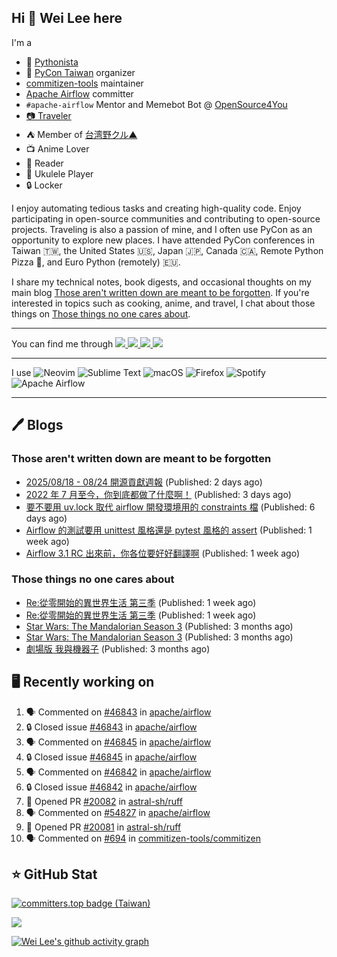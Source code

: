 ## Hi 👋 Wei Lee here

I'm a

* 🐍 [Pythonista](https://pycon-note.wei-lee.me/)
* 🐍 [PyCon Taiwan](https://tw.pycon.org/) organizer
* [commitizen-tools](https://github.com/commitizen-tools) maintainer
* [Apache Airflow](https://github.com/apache/airflow/) committer
* `#apache-airflow` Mentor and Memebot Bot @ [OpenSource4You](https://github.com/opensource4you/)
* [📷 Traveler](https://travlog.wei-lee.me/)
* ⛺ Member of [台湾野クル▲](https://twitter.com/Taiwannokuru)
* 📺 Anime Lover
* 📖 Reader
* 🎵 Ukulele Player
* 🔒 Locker

I enjoy automating tedious tasks and creating high-quality code. Enjoy participating in open-source communities and contributing to open-source projects. Traveling is also a passion of mine, and I often use PyCon as an opportunity to explore new places. I have attended PyCon conferences in Taiwan 🇹🇼, the United States 🇺🇸, Japan 🇯🇵, Canada 🇨🇦, Remote Python Pizza 🍕, and Euro Python (remotely) 🇪🇺.

I share my technical notes, book digests, and occasional thoughts on my main blog [Those aren't written down are meant to be forgotten](https://blog.wei-lee.me/). If you're interested in topics such as cooking, anime, and travel, I chat about those things on [Those things no one cares about](https://travlog.wei-lee.me/).


---

<p align="left">
You can find me through
  <a href="https://in.linkedin.com/in/clleew" target="blank">
    <img src="https://img.shields.io/badge/LinkedIn-0077B5?style=for-the-badge&logo=linkedin&logoColor=white" />
  </a>
  <a href="https://twitter.com/clleew" target="blank">
    <img src="https://img.shields.io/badge/Twitter-1DA1F2?style=for-the-badge&logo=twitter&logoColor=white" />
  </a>
  <a href="https://github.com/Lee-W/" target="blank">
    <img src="https://img.shields.io/badge/GitHub-100000?style=for-the-badge&logo=github&logoColor=white" />
  </a>
  <img src="https://img.shields.io/mastodon/follow/109323826846876448?domain=mtd.pythonasia.org" />
</p>

---

I use ![Neovim](https://img.shields.io/badge/NeoVim-%2357A143.svg?&style=for-the-badge&logo=neovim&logoColor=white) ![Sublime Text](https://img.shields.io/badge/sublime_text-%23575757.svg?style=for-the-badge&logo=sublime-text&logoColor=important) ![macOS](https://img.shields.io/badge/mac%20os-000000?style=for-the-badge&logo=macos&logoColor=F0F0F0) ![Firefox](https://img.shields.io/badge/Firefox-FF7139?style=for-the-badge&logo=Firefox-Browser&logoColor=white) ![Spotify](https://img.shields.io/badge/Spotify-1ED760?style=for-the-badge&logo=spotify&logoColor=white) ![Apache Airflow](https://img.shields.io/badge/Apache%20Airflow-017CEE?style=for-the-badge&logo=Apache%20Airflow&logoColor=white)

---


## 🖊️ Blogs

### Those aren't written down are meant to be forgotten

* [2025/08/18 - 08/24 開源貢獻週報](https://blog.wei-lee.me/posts/tech/2025/08/2025-08-18-08-24-open-source-report) (Published: 2 days ago)
* [2022 年 7 月至今，你到底都做了什麼啊！](https://blog.wei-lee.me/posts/tech/2025/08/what-have-you-done-since-2022-07) (Published: 3 days ago)
* [要不要用 uv.lock 取代 airflow 開發環境用的 constraints 檔](https://blog.wei-lee.me/posts/tech/2025/08/replace-constraints-with-uv-lock-mechanisms-for-dev-env-freeze) (Published: 6 days ago)
* [Airflow 的測試要用 unittest 風格還是 pytest 風格的 assert](https://blog.wei-lee.me/posts/tech/2025/08/consistent-test-assertion-style-pytest-native-vs-unittest-style) (Published: 1 week ago)
* [Airflow 3.1 RC 出來前，你各位要好好翻譯啊](https://blog.wei-lee.me/posts/tech/2025/08/complete-i18n-locales-for-airflow-3-1-RC) (Published: 1 week ago)

### Those things no one cares about
 
 * [Re:從零開始的異世界生活 第三季](https://travlog.wei-lee.me/posts/review/2025/08/star-wars-the-mandalorian-season-3) (Published: 1 week ago)
 * [Re:從零開始的異世界生活 第三季](https://travlog.wei-lee.me/posts/review/2025/08/star-wars-the-mandalorian-season-3) (Published: 1 week ago)
 * [Star Wars: The Mandalorian Season 3](https://travlog.wei-lee.me/posts/review/2025/05/star-wars-the-mandalorian-season-3) (Published: 3 months ago)
 * [Star Wars: The Mandalorian Season 3](https://travlog.wei-lee.me/posts/review/2025/05/star-wars-the-mandalorian-season-3) (Published: 3 months ago)
 * [劇場版 我與機器子](https://travlog.wei-lee.me/posts/review/2025/05/Boku-to-Roboko-Movie) (Published: 3 months ago)

## 🖥️ Recently working on

1. 🗣 Commented on [#46843](https://github.com/apache/airflow/issues/46843#issuecomment-3220607760) in [apache/airflow](https://github.com/apache/airflow)
2. 🔒 Closed issue [#46843](https://github.com/apache/airflow/issues/46843) in [apache/airflow](https://github.com/apache/airflow)
3. 🗣 Commented on [#46845](https://github.com/apache/airflow/issues/46845#issuecomment-3220607358) in [apache/airflow](https://github.com/apache/airflow)
4. 🔒 Closed issue [#46845](https://github.com/apache/airflow/issues/46845) in [apache/airflow](https://github.com/apache/airflow)
5. 🗣 Commented on [#46842](https://github.com/apache/airflow/issues/46842#issuecomment-3220607060) in [apache/airflow](https://github.com/apache/airflow)
6. 🔒 Closed issue [#46842](https://github.com/apache/airflow/issues/46842) in [apache/airflow](https://github.com/apache/airflow)
7. 💪 Opened PR [#20082](https://github.com/astral-sh/ruff/pull/20082) in [astral-sh/ruff](https://github.com/astral-sh/ruff)
8. 🗣 Commented on [#54827](https://github.com/apache/airflow/pull/54827#issuecomment-3220560325) in [apache/airflow](https://github.com/apache/airflow)
9. 💪 Opened PR [#20081](https://github.com/astral-sh/ruff/pull/20081) in [astral-sh/ruff](https://github.com/astral-sh/ruff)
10. 🗣 Commented on [#694](https://github.com/commitizen-tools/commitizen/issues/694#issuecomment-3220370724) in [commitizen-tools/commitizen](https://github.com/commitizen-tools/commitizen)


## ⭐ GitHub Stat

[![committers.top badge (Taiwan)](https://user-badge.committers.top/taiwan_public/Lee-W.svg)](https://user-badge.committers.top/taiwan_public/Lee-W)

[![](https://github-readme-stats.vercel.app/api?username=Lee-W&show_icons=true&hide_title=true&cache_seconds=86400)](https://github.com/anuraghazra/github-readme-stats)

[![Wei Lee's github activity graph](https://github-readme-activity-graph.vercel.app/graph?username=Lee-W&theme=dracula)](https://github.com/ashutosh00710/github-readme-activity-graph)
